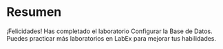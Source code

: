 # Resumen

¡Felicidades! Has completado el laboratorio Configurar la Base de Datos. Puedes practicar más laboratorios en LabEx para mejorar tus habilidades.
